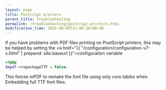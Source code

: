 ```yaml
---
layout: page
title: Postcript printers
parent_title: Troubleshooting
permalink: /troubleshooting/postcript-printers.html
modification_time: 2015-08-05T12:00:36+00:00
---
```


If you have problems with PDF files printing on PostScript printers, this may be helped by setting the 
<a href="{{ "/configuration/configuration-v7-x.html" | prepend: site.baseurl }}">configuration variable</a>

```php
<?php
$mpdf->repackageTTF = false;

```

This forces mPDF to remake the font file using only core tables when Embedding full TTF font files.

